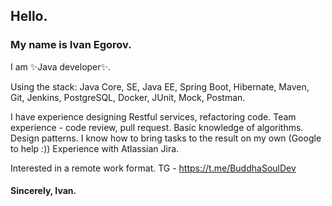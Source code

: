 ## Hello.
### My name is Ivan Egorov.
I am ✨Java developer✨.

Using the stack:
Java Core, SE,
Java EE,
Spring Boot,
Hibernate, 
Maven, 
Git, 
Jenkins,
PostgreSQL, 
Docker, 
JUnit, 
Mock, 
Postman.

I have experience designing Restful services, refactoring code.
Team experience - code review, pull request.
Basic knowledge of algorithms. Design patterns.
I know how to bring tasks to the result on my own (Google to help :))
Experience with Atlassian Jira.

Interested in a remote work format.
TG - https://t.me/BuddhaSoulDev

#### Sincerely, Ivan.

<!---
GorynychJava/GorynychJava is a ✨ special ✨ repository because its `README.md` (this file) appears on your GitHub profile.
You can click the Preview link to take a look at your changes.
--->
